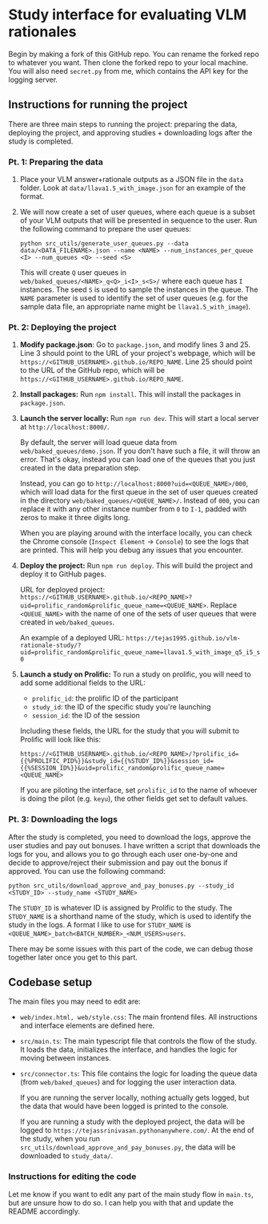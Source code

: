 # Study interface for evaluating VLM rationales 

Begin by making a fork of this GitHub repo. You can rename the forked repo to whatever you want. Then clone the forked repo to your local machine. You will also need `secret.py` from me, which contains the API key for the logging server.

## Instructions for running the project

There are three main steps to running the project: preparing the data, deploying the project, and approving studies + downloading logs after the study is completed.

### Pt. 1: Preparing the data

1. Place your VLM answer+rationale outputs as a JSON file in the `data` folder. Look at `data/llava1.5_with_image.json` for an example of the format.

2. We will now create a set of user queues, where each queue is a subset of your VLM outputs that will be presented in sequence to the user. Run the following command to prepare the user queues:

    ```
    python src_utils/generate_user_queues.py --data data/<DATA_FILENAME>.json --name <NAME> --num_instances_per_queue <I> --num_queues <Q> --seed <S>
    ```

   This will create `Q` user queues in `web/baked_queues/<NAME>_q<Q>_i<I>_s<S>/` where each queue has `I` instances. The seed `S` is used to sample the instances in the queue. The `NAME` parameter is used to identify the set of user queues (e.g. for the sample data file, an appropriate name might be `llava1.5_with_image`).

### Pt. 2: Deploying the project

1. **Modify package.json**: Go to `package.json`, and modify lines 3 and 25. Line 3 should point to the URL of your project's webpage, which will be `https://<GITHUB_USERNAME>.github.io/REPO_NAME`. Line 25 should point to the URL of the GitHub repo, which will be `https://<GITHUB_USERNAME>.github.io/REPO_NAME`.

2. **Install packages:** Run `npm install`. This will install the packages in `package.json`.

3. **Launch the server locally:** Run `npm run dev`. This will start a local server at `http://localhost:8000/`. 

    By default, the server will load queue data from `web/baked_queues/demo.json`. If you don't have such a file, it will throw an error. That's okay, instead you can load one of the queues that you just created in the data preparation step. 
    
    Instead, you can go to `http://localhost:8000?uid=<QUEUE_NAME>/000`, which will load data for the first queue in the set of user queues created in the directory `web/baked_queues/<QUEUE_NAME>/`. Instead of `000`, you can replace it with any other instance number from `0` to `I-1`, padded with zeros to make it three digits long.

    When you are playing around with the interface locally, you can check the Chrome console (`Inspect Element` -> `Console`) to see the logs that are printed. This will help you debug any issues that you encounter.

4. **Deploy the project:** Run `npm run deploy`. This will build the project and deploy it to GitHub pages.

    URL for deployed project: `https://<GITHUB_USERNAME>.github.io/<REPO_NAME>?uid=prolific_random&prolific_queue_name=<QUEUE_NAME>`. Replace `<QUEUE_NAME>` with the name of one of the sets of user queues that were created in `web/baked_queues`.

    An example of a deployed URL: `https://tejas1995.github.io/vlm-rationale-study/?uid=prolific_random&prolific_queue_name=llava1.5_with_image_q5_i5_s0`

5. **Launch a study on Prolific:** To run a study on prolific, you will need to add some additional fields to the URL:

    - `prolific_id`: the prolific ID of the participant
    - `study_id`: the ID of the specific study you're launching
    - `session_id`: the ID of the session

    Including these fields, the URL for the study that you will submit to Prolific will look like this:

    ```https://<GITHUB_USERNAME>.github.io/<REPO_NAME>/?prolific_id={{%PROLIFIC_PID%}}&study_id={{%STUDY_ID%}}&session_id={{%SESSION_ID%}}&uid=prolific_random&prolific_queue_name=<QUEUE_NAME>```

    If you are piloting the interface, set `prolific_id` to the name of whoever is doing the pilot (e.g. `keyu`), the other fields get set to default values.

### Pt. 3: Downloading the logs

After the study is completed, you need to download the logs, approve the user studies and pay out bonuses. I have written a script that downloads the logs for you, and allows you to go through each user one-by-one and decide to approve/reject their submission and pay out the bonus if approved. You can use the following command:

```
python src_utils/download_approve_and_pay_bonuses.py --study_id <STUDY_ID> --study_name <STUDY_NAME>
```

The `STUDY_ID` is whatever ID is assigned by Prolific to the study. The `STUDY_NAME` is a shorthand name of the study, which is used to identify the study in the logs. A format I like to use for `STUDY_NAME` is `<QUEUE_NAME>_batch<BATCH_NUMBER>_<NUM_USERS>users`.

There may be some issues with this part of the code, we can debug those together later once you get to this part.

## Codebase setup

The main files you may need to edit are:

- `web/index.html, web/style.css`: The main frontend files. All instructions and interface elements are defined here.

- `src/main.ts`: The main typescript file that controls the flow of the study. It loads the data, initializes the interface, and handles the logic for moving between instances.

- `src/connector.ts`: This file contains the logic for loading the queue data (from `web/baked_queues`) and for logging the user interaction data.

    If you are running the server locally, nothing actually gets logged, but the data that would have been logged is printed to the console. 
    
    If you are running a study with the deployed project, the data will be logged to `https://tejassrinivasan.pythonanywhere.com/`. At the end of the study, when you run `src_utils/download_approve_and_pay_bonuses.py`, the data will be downloaded to `study_data/`.

### Instructions for editing the code

Let me know if you want to edit any part of the main study flow in `main.ts`, but are unsure how to do so. I can help you with that and update the README accordingly.